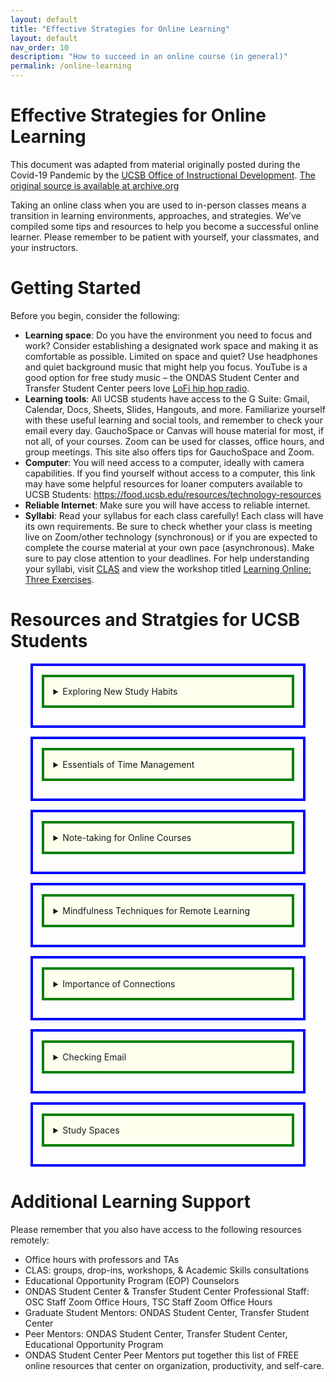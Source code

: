 ```yaml
---
layout: default
title: "Effective Strategies for Online Learning"
layout: default
nav_order: 10
description: "How to succeed in an online course (in general)"
permalink: /online-learning
---
```


<style>
 summary { 
     border: 4px solid green;
     padding: 1em;
     background-color: #ffe;
     margin-bottom: 1em;
 }
    
 details { 
    margin-top: 1em;
    margin-bottom: 1em;
    margin-left: auto;
    margin-right: auto;
    width: 80%;
    border: 4px solid blue;
    padding: 1em;
 }
</style>


# Effective Strategies for Online Learning

This document was adapted from material originally posted during the Covid-19 Pandemic by the [UCSB Office of Instructional Development](https://id.ucsb.edu).  [The original source
is available at archive.org](https://web.archive.org/web/20221006021605/https://keeplearning.id.ucsb.edu/2020/03/22/effective-strategies-for-remote-learning/)

Taking an online class when you are used to in-person classes means a transition in learning environments, approaches, and strategies. 
We’ve compiled some tips and resources to help you become a successful online learner. 
Please remember to be patient with yourself, your classmates, and your instructors.

# Getting Started

Before you begin, consider the following:

* **Learning space**: Do you have the environment you need to focus and work? Consider establishing a designated work space and making it as comfortable as possible. Limited on space and quiet? Use headphones and quiet background music that might help you focus. YouTube is a good option for free study music – the ONDAS Student Center and Transfer Student Center peers love [LoFi hip hop radio](https://www.youtube.com/watch?v=5qap5aO4i9A).
* **Learning tools**: All UCSB students have access to the G Suite: Gmail, Calendar, Docs, Sheets, Slides, Hangouts, and more. Familiarize yourself with these useful learning and social tools, and remember to check your email every day. GauchoSpace or Canvas will house material for most, if not all, of your courses. Zoom can be used for classes, office hours, and group meetings. This site also offers tips for GauchoSpace and Zoom.
* **Computer**: You will need access to a computer, ideally with camera capabilities. If you find yourself without access to a computer, this link may have some helpful resources for loaner computers available to UCSB Students: <https://food.ucsb.edu/resources/technology-resources>
* **Reliable Internet**: Make sure you will have access to reliable internet.
* **Syllabi**: Read your syllabus for each class carefully! Each class will have its own requirements. 
  Be sure to check whether your class is meeting live on Zoom/other technology (synchronous) or if you are expected to 
  complete the course material at your own pace (asynchronous). 
  Make sure to pay close attention to your deadlines. For help understanding your syllabi, visit [CLAS](https://clas.sa.ucsb.edu/) and view the workshop titled [Learning Online: Three Exercises](https://prezi.com/view/3Qz8hPAb5lRYIx23vUgI/).

# Resources and Stratgies for UCSB Students

<details>
<summary>
Exploring New Study Habits
</summary>
 
Learning online will likely mean you need to practice study habits that differ to ones practiced during face-to-face instruction. Below are some suggested strategies and tools to try out for online learning:

* Exercises for online learning from CLAS: logon to [myCLAS](https://myclas.sa.ucsb.edu/login.aspx) and search for the Academic Skills workshop titled Learning Online: Three Exercises.
* Reading effectively using the [SQ3R method](https://www.youtube.com/watch?v=ona44EaMSv4)
* Distributed practice: Break up your studying into short sessions distributed across time - the opposite of cramming at the last minute.
* Practice testing: Getting something wrong can help you retain the right answer. The best practice tests are the ones that force you to do free recall, not just recognize the right answer. More practice tests are better than fewer.
* Self-explanation: Having to explain to yourself why something is correct or how information fits together significantly aids learning. The practice of relating it to other information makes this different from just summarizing.
  
![image](https://user-images.githubusercontent.com/1119017/210651613-5f5b6b98-67c1-4544-a393-489e95e1c50b.png)

(Cook, Kennedy, & McGuire 2013; Dunlosky, 2013; McDaniel & Bratter, 2020)  
  
</details>  

<details>
<summary>
Essentials of Time Management
</summary>
 
Remote learning might mean that you have less structure in your day. It's very tempting to sleep in each day and put off tasks until you really have to do them. However, that is not an effective way to manage your time or facilitate your learning.

Use your Google Calendar and create some structure for your time. Having a routine and entering it into your calendar is helpful for tracking whether you're also taking care of your mental and physical health. Breaks, exercise, and fresh air are necessary!

The ONDAS Student Center Peer Mentors offer helpful advice in these videos:

* [Time Management during Remote Instruction](https://www.youtube.com/watch?v=0Wjz522Ybak)
* [Getting Organized](https://youtu.be/EUv9iU4-C4s)
* [How to Use Your Google Calendar](https://www.youtube.com/watch?v=daPu_IpIDl8)
* [Printable CLAS Time Management and Calendar Sheets](https://clas.sa.ucsb.edu/resources-overview/time-management-calendar-sheets)

</details>  
 

<details>
<summary>
Note-taking for Online Courses
</summary>
 
Everyone has their own preferences for note-taking, but you may want to try different strategies for an online course.

Just because you can rewatch a video or look at slides online doesn’t mean you shouldn’t take notes. Otherwise, you’ll just be re-reading or rewatching a lot, which isn’t a very effective learning technique. 

You'll most likely be using a single screen, so you'll have to balance viewing your video/participating in discussion with note-taking. Many guides about online learning recommend you take handwritten notes to vary the media you are using. You can pause videos and note timestamps in your notes to return to spots later.

Learn new strategies by viewing the following presentation:

* [Online Learning: Note-Taking Strategies](https://www.youtube.com/watch?v=JCf8_DUT5YA&feature=youtu.be)
</details>  
 
<details>
<summary>
Mindfulness Techniques for Remote Learning
</summary>
 
 TODO: Fill this in 
  
</details>  
 
<details>
<summary>
Importance of Connections
</summary>
 
 TODO: Fill this in 
  
</details>  

<details>
<summary>
Checking Email
</summary>
 
 TODO: Fill this in 
  
</details>  

    
<details>
<summary>
Study Spaces
</summary>
 
 TODO: Fill this in 
  
</details>  

    

# Additional Learning Support

Please remember that you also have access to the following resources remotely:

* Office hours with professors and TAs
* CLAS: groups, drop-ins, workshops, & Academic Skills consultations
* Educational Opportunity Program (EOP) Counselors
* ONDAS Student Center & Transfer Student Center Professional Staff: OSC Staff Zoom Office Hours, TSC Staff Zoom Office Hours
* Graduate Student Mentors: ONDAS Student Center, Transfer Student Center
* Peer Mentors: ONDAS Student Center, Transfer Student Center, Educational Opportunity Program
* ONDAS Student Center Peer Mentors put together this list of FREE online resources that center on organization, productivity, and self-care.

